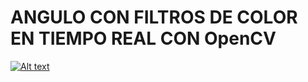 # ANGULO CON FILTROS DE COLOR EN TIEMPO REAL CON OpenCV
[![Alt text](https://img.youtube.com/vi/DsrS9jxuV50/0.jpg)](https://www.youtube.com/watch?v=DsrS9jxuV50)
